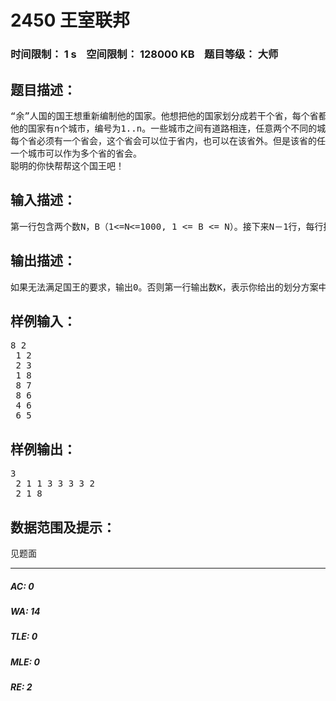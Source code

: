 # 2450 王室联邦   
### 时间限制： 1 s&nbsp;&nbsp;&nbsp;&nbsp;空间限制： 128000 KB&nbsp;&nbsp;&nbsp;&nbsp;题目等级： 大师  
## 题目描述：  

<pre>
“余”人国的国王想重新编制他的国家。他想把他的国家划分成若干个省，每个省都由他们王室联邦的一个成员来管理。
他的国家有n个城市，编号为1..n。一些城市之间有道路相连，任意两个不同的城市之间有且仅有一条直接或间接的道路。为了防止管理太过分散，每个省至少要有B个城市，为了能有效的管理，每个省最多只有3B个城市。
每个省必须有一个省会，这个省会可以位于省内，也可以在该省外。但是该省的任意一个城市到达省会所经过的道路上的城市（除了最后一个城市，即该省省会）都必须属于该省。
一个城市可以作为多个省的省会。
聪明的你快帮帮这个国王吧！
</pre>
  
  
## 输入描述：  

<pre>
第一行包含两个数N，B（1<=N<=1000, 1 <= B <= N）。接下来N－1行，每行描述一条边，包含两个数，即这条边连接的两个城市的编号。
</pre>
  
  
## 输出描述：  

<pre>
如果无法满足国王的要求，输出0。否则第一行输出数K，表示你给出的划分方案中省的个数，编号为1..K。第二行输出N个数，第I个数表示编号为I的城市属于的省的编号，第三行输出K个数，表示这K个省的省会的城市编号，如果有多种方案，你可以输出任意一种。
</pre>
  
  
## 样例输入：  

<pre>
8 2   
 1 2   
 2 3   
 1 8   
 8 7   
 8 6   
 4 6   
 6 5 
</pre>
  
  
## 样例输出：  

<pre>
3   
 2 1 1 3 3 3 3 2   
 2 1 8 
</pre>
  
  
## 数据范围及提示：  

<pre>
见题面
</pre>
  
  
***  

##### AC: 0  
##### WA: 14  
##### TLE: 0  
##### MLE: 0  
##### RE: 2  
